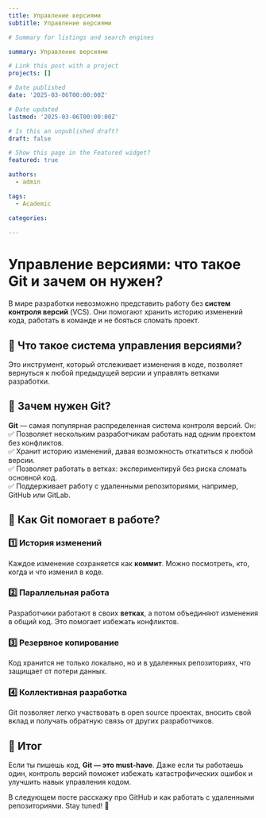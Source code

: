 ```yaml
---
title: Управление версиями
subtitle: Управление версиями

# Summary for listings and search engines

summary: Управление версиями

# Link this post with a project
projects: []

# Date published
date: '2025-03-06T00:00:00Z'

# Date updated
lastmod: '2025-03-06T00:00:00Z'

# Is this an unpublished draft?
draft: false

# Show this page in the Featured widget?
featured: true

authors:
  - admin

tags:
  - Academic

categories:
  
---
```


# Управление версиями: что такое Git и зачем он нужен?  

В мире разработки невозможно представить работу без **систем контроля версий** (VCS). Они помогают хранить историю изменений кода, работать в команде и не бояться сломать проект.  

## 🔹 Что такое система управления версиями?  
Это инструмент, который отслеживает изменения в коде, позволяет вернуться к любой предыдущей версии и управлять ветками разработки.  

## 🔹 Зачем нужен Git?  
**Git** — самая популярная распределенная система контроля версий. Он:  
✅ Позволяет нескольким разработчикам работать над одним проектом без конфликтов.  
✅ Хранит историю изменений, давая возможность откатиться к любой версии.  
✅ Позволяет работать в ветках: экспериментируй без риска сломать основной код.  
✅ Поддерживает работу с удаленными репозиториями, например, GitHub или GitLab.  

## 🔹 Как Git помогает в работе?  
### 1️⃣ История изменений  
Каждое изменение сохраняется как **коммит**. Можно посмотреть, кто, когда и что изменил в коде.  

### 2️⃣ Параллельная работа  
Разработчики работают в своих **ветках**, а потом объединяют изменения в общий код. Это помогает избежать конфликтов.  

### 3️⃣ Резервное копирование  
Код хранится не только локально, но и в удаленных репозиториях, что защищает от потери данных.  

### 4️⃣ Коллективная разработка  
Git позволяет легко участвовать в open source проектах, вносить свой вклад и получать обратную связь от других разработчиков.  

## 🔹 Итог  
Если ты пишешь код, **Git — это must-have**. Даже если ты работаешь один, контроль версий поможет избежать катастрофических ошибок и улучшить навык управления кодом.  

В следующем посте расскажу про GitHub и как работать с удаленными репозиториями. Stay tuned! 🚀  

